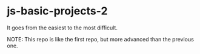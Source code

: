# js-basic-projects-2
It goes from the easiest to the most difficult.

NOTE: This repo is like the first repo, but more advanced than the previous one.
